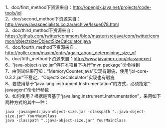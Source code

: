 1、doc/first_method下资源来自：http://openjdk.java.net/projects/code-tools/jol<br/>
2、doc/second_method下资源来自：http://www.javaspecialists.co.za/archive/Issue078.html<br/>
3、doc/third_method下资源来自：https://github.com/twitter/commons/blob/master/src/java/com/twitter/common/objectsize/ObjectSizeCalculator.java<br/>
4、doc/fourth_method下资源来自：http://jroller.com/maxim/entry/again_about_determining_size_of<br/>
5、doc/fifth_method下资源来自：http://www.javamex.com/classmexer/<br/>
6、“java-object-size.jar”包在本项目下执行“mvn package”命令得到<br/>
7、由测试结果可知：“MemoryCounter.java”实现有瑕疵，使用“jol-core-0.3.2.jar”不稳定，“ObjectSizeCalculator”实现也有瑕疵<br/>
8、要使用基于“java.lang.instrument.Instrumentation”的方式，必须指定“-javaagent”命令行参数<br/>
9、如何使用？根据是否基于“java.lang.instrument.Instrumentation”，采用如下两种方式的其中一种：
```
java -javaagent:java-object-size.jar -classpath ".:java-object-size.jar" YourMainClass
java -classpath ".:java-object-size.jar" YourMainClass
```
